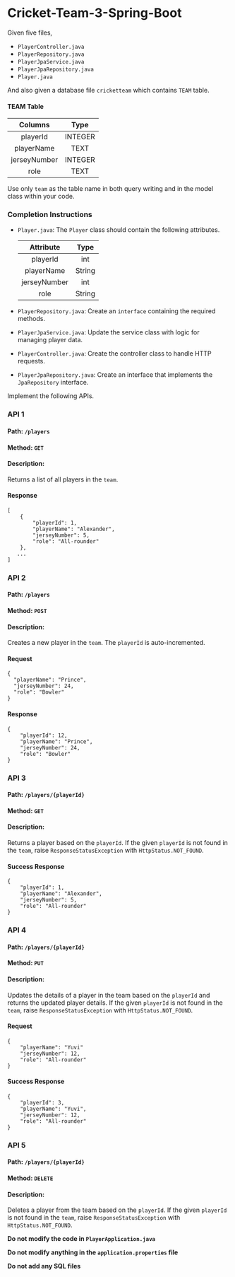 # Cricket-Team-3-Spring-Boot

Given five files,

- `PlayerController.java`
- `PlayerRepository.java`
- `PlayerJpaService.java`
- `PlayerJpaRepository.java`
- `Player.java`

And also given a database file `cricketteam` which contains `TEAM` table.

#### TEAM Table

|   Columns    |  Type   |
| :----------: | :-----: |
|   playerId   | INTEGER |
|  playerName  |  TEXT   |
| jerseyNumber | INTEGER |
|     role     |  TEXT   |

<MultiLineNote>

Use only `team` as the table name in both query writing and in the model class within your code.

</MultiLineNote>

### Completion Instructions

- `Player.java`: The `Player` class should contain the following attributes.

    |  Attribute   |  Type  |
    | :----------: | :----: |
    |   playerId   |  int   |
    |  playerName  | String |
    | jerseyNumber |  int   |
    |     role     | String |

- `PlayerRepository.java`: Create an `interface` containing the required methods.
- `PlayerJpaService.java`: Update the service class with logic for managing player data.
- `PlayerController.java`: Create the controller class to handle HTTP requests.
- `PlayerJpaRepository.java`: Create an interface that implements the `JpaRepository` interface.
  

Implement the following APIs.

### API 1

#### Path: `/players`

#### Method: `GET`

#### Description:

Returns a list of all players in the `team`.

#### Response

```
[
    {
        "playerId": 1,
        "playerName": "Alexander",
        "jerseyNumber": 5,
        "role": "All-rounder"
    },
   ...
]
```

### API 2

#### Path: `/players`

#### Method: `POST`

#### Description:

Creates a new player in the `team`. The `playerId` is auto-incremented.

#### Request

```
{
  "playerName": "Prince",
  "jerseyNumber": 24,
  "role": "Bowler"
}
```

#### Response

```
{
    "playerId": 12,
    "playerName": "Prince",
    "jerseyNumber": 24,
    "role": "Bowler"
}
```

### API 3

#### Path: `/players/{playerId}`

#### Method: `GET`

#### Description:

Returns a player based on the `playerId`. If the given `playerId` is not found in the `team`, raise `ResponseStatusException` with `HttpStatus.NOT_FOUND`.


#### Success Response

```
{
    "playerId": 1,
    "playerName": "Alexander",
    "jerseyNumber": 5,
    "role": "All-rounder"
}
```

### API 4

#### Path: `/players/{playerId}`

#### Method: `PUT`

#### Description:

Updates the details of a player in the team based on the `playerId` and returns the updated player details.
If the given `playerId` is not found in the `team`, raise `ResponseStatusException` with `HttpStatus.NOT_FOUND`.

#### Request

```
{
    "playerName": "Yuvi"
    "jerseyNumber": 12,
    "role": "All-rounder"
}
```

#### Success Response

```
{
    "playerId": 3,
    "playerName": "Yuvi",
    "jerseyNumber": 12,
    "role": "All-rounder"
}
```

### API 5

#### Path: `/players/{playerId}`

#### Method: `DELETE`

#### Description:

Deletes a player from the team  based on the `playerId`.
If the given `playerId` is not found in the `team`, raise `ResponseStatusException` with `HttpStatus.NOT_FOUND`. 


**Do not modify the code in `PlayerApplication.java`**

**Do not  modify anything in the `application.properties` file**

**Do not add any SQL files**

